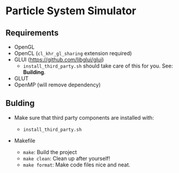 # Particle System Simulator 

## Requirements

- OpenGL
- OpenCL (`cl_khr_gl_sharing` extension required)
- GLUI (https://github.com/libglui/glui) 
    - `install_third_party.sh` should take care of this for you. See: **Building**.
- GLUT
- OpenMP (will remove dependency)

## Bulding

- Make sure that third party components are installed with:
    - `install_third_party.sh`

- Makefile
    - `make`: Build the project
    - `make clean`: Clean up after yourself!
    - `make format`: Make code files nice and neat.

